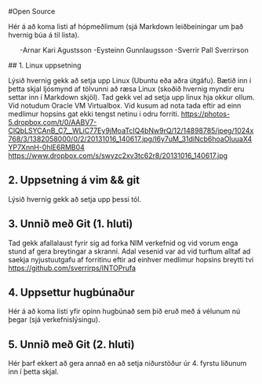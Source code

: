 #Open Source

Hér á að koma listi af hópmeðlimum (sjá Markdown leiðbeiningar um það hvernig búa á til lista).
<ul>
-Arnar Kari Agustsson
-Eysteinn Gunnlaugsson
-Sverrir Pall Sverrirson
</ul>
## 1. Linux uppsetning

Lýsið hvernig gekk að setja upp Linux (Ubuntu eða aðra útgáfu). Bætið inn í þetta skjal ljósmynd af tölvunni að ræsa Linux (skoðið hvernig myndir eru settar inn í Markdown skjöl).
Tad gekk vel ad setja upp linux hja okkur ollum. Vid notudum Oracle VM Virtualbox. Vid kusum ad nota tada eftir ad einn medlimur hopsins gat ekki tengst netinu i odru forriti.
https://photos-5.dropbox.com/t/0/AABV7-ClQbLSYCAnB_C7__WLiC77Ey9jMoaTcIQ4bNw9rQ/12/14898785/jpeg/1024x768/3/1382058000/0/2/20131016_140617.jpg/I6y7uM_31diNcb6hoaOluuaX4YP7XnnH-0hlE6RMB04
https://www.dropbox.com/s/swyzc2xv3tc62r8/20131016_140617.jpg

## 2. Uppsetning á vim && git

Lýsið hvernig gekk að setja upp þessi tól.

## 3. Unnið með Git (1. hluti)

Tad gekk afallalaust fyrir sig ad forka NIM verkefnid og vid vorum enga stund af gera breytingar a skranni. Adal vesenid var ad vid turftum alltaf ad saekja nyjustuutgafu af forritinu eftir ad einhver medlimur hopsins breytti tvi
https://github.com/sverrirps/INTOPrufa

## 4. Uppsettur hugbúnaður

Hér á að koma listi yfir opinn hugbúnað sem þið eruð með á vélunum nú þegar (sjá verkefnislýsingu).

## 5. Unnið með Git (2. hluti)

Hér þarf ekkert að gera annað en að setja niðurstöður úr 4. fyrstu liðunum inn í þetta skjal.
